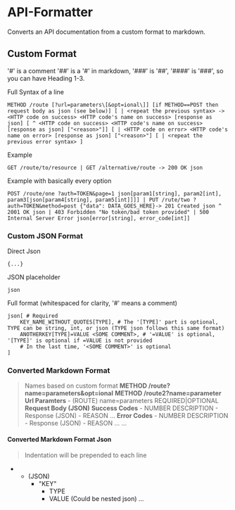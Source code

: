 # API-Formatter
Converts an API documentation from a custom format to markdown.

## Custom Format
'#' is a comment
'##' is a '#' in markdown, '###' is '##', '####' is '###', so you can have Heading 1-3.

Full Syntax of a line
```
METHOD /route [?url=parameters\[&opt=ional\]] [if METHOD==POST then request body as json (see below)] [ | <repeat the previous syntax> -> <HTTP code on success> <HTTP code's name on success> [response as json] [ ^ <HTTP code on success> <HTTP code's name on success> [response as json] ["<reason>"]] [ | <HTTP code on error> <HTTP code's name on error> [response as json] ["<reason>"] [ | <repeat the previous error syntax> ]
```
Example
```
GET /route/to/resource | GET /alternative/route -> 200 OK json
```
Example with basically every option
```
POST /route/one ?auth=TOKEN&page=1 json[param1[string], param2[int], param3[json[param4[string], param5[int]]]] | PUT /rute/two ?auth=TOKEN&method=post {"data": DATA_GOES_HERE}-> 201 Created json ^ 2001 OK json | 403 Forbidden "No token/bad token provided" | 500 Internal Server Error json[error[string], error_code[int]]
```

### Custom JSON Format
Direct Json
```
{...}
```
JSON placeholder
```
json
```
Full format (whitespaced for clarity, '#' means a comment)
```
json[ # Required
	KEY_NAME_WITHOUT_QUOTES[TYPE], # The '[TYPE]' part is optional, TYPE can be string, int, or json (TYPE json follows this same format)
	ANOTHERKEY[TYPE]=VALUE <SOME COMMENT>, # '=VALUE' is optional, '[TYPE]' is optional if =VALUE is not provided
	# In the last time, '<SOME COMMENT>' is optional
]
```

### Converted Markdown Format
> Names based on custom format
**METHOD /route?name=parameters&opt=ional** 
**METHOD /route2?name=parameter**
	**Url Paramters**
		- (ROUTE) name=parameters REQUIRED|OPTIONAL
	**Request Body (JSON)**
	**Success Codes**
		- NUMBER DESCRIPTION
			- Response (JSON)
			- REASON
		...
	**Error Codes**
		- NUMBER DESCRIPTION
			- Response (JSON)
			- REASON
		...
...
#### Converted Markdown Format Json
> Indentation will be prepended to each line
- * (JSON)
	- "KEY"
		- TYPE
		- VALUE (Could be nested json)
	...
